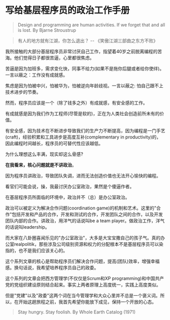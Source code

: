 # 写给基层程序员的政治工作手册

> Design and programming are human activities. If we forget that and all is lost.
>                                               By Bjarne Stroustrup

> 有人的地方就有江湖，你怎么退出？  -- 《笑傲江湖三部曲之东方不败》


我所接触的大部分基层程序员非常讨厌自己工作，指望着40岁之前脱离编程的苦海。他们觉得日子都很苦逼，心里都很焦虑。

苦逼是因为加班多，需求变化快，同事不给力(如果不是拖你后腿或者给你使绊)。一言以蔽之：工作没有成就感。

焦虑是因为怕被中兴，怕被华为，怕被逆向年龄歧视。一言以蔽之: 怕自己跟不上技术进步的节奏。



然而，程序员应该是一个（除了钱多之外）有成就感，有安全感的工作。

有成就感是因为我们作为工程师(尽管是软的)，正在为人类社会创造前所未有的价值。

有安全感，因为技术在不断进步导致我们的生产力不断提高，因为编程是一门手艺(craft)，经验积累和工具进步是高度互补(complementary in productivity)的，因此编程时间越长，程序员的可替代性应该越低。



为什么理想这么丰满，现实却这么骨感?



**在我看来，核心问题就是不讲政治**。

因为程序员讲政治，导致团队失调，进而无法创造价值也无法开心愉快的编程。



看官们可能会说，操，我最讨厌办公室政治，果然是个傻逼作者。



在基层程序员所面临的环境中，政治并不（总）是办公室政治。

政治可以被定义为解决合作问题(coordination game)的机制和艺术。这里的"合作"包括开发和产品的合作，开发和测试的合作，开发团队之间的合作，以及开发团队内部的合作。讲政治，用洋气的话说叫be a team player。做政治工作，洋气的话说叫leadership。

而大家在八卦圈喜闻乐见的"办公室政治"，大多是大宝宝撒自己的孩子气。真的办公室realpolitik，那些涉及公司级别资源和权力的分配根本不是基层程序员可以染指的，也不是我们应该关心的。



这个系列文章的核心是帮助程序员们解决合作问题，提高(团队)效率，增强幸福感。换句话说，我希望培养程序员自己的政委。

这个系列的文章会把西方管理学(不仅仅是Scrum和XP programming)和中国共产党的党组织建设原则结合起来。事实上两者原理上高度统一，实践上高度类似。

但是"党建"以及"政委"这两个词在当今管理学和大众心里并不总是一个褒义词。所以，在开始这趟旅程之前，我首先希望你能放下成见，保持一个开放的心态。

>Stay hungry. Stay foolish. By Whole Earth Catalog (1971)

